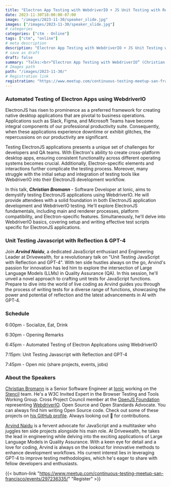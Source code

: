 ```yaml
---
title: "Electron App Testing with WebdriverIO + JS Unit Testing with Reflection & GPT-4"
date: 2023-11-30T18:00:00-07:00
image: "/images/2023-11-30/speaker_slide.jpg"
images: ["/images/2023-11-30/speaker_slide.jpg"]
# categories
categories: ["ctm - Online"]
tags: ["ctm", "online"]
# meta description
description: "Electron App Testing with WebdriverIO + JS Unit Testing with Reflection & GPT-4"
# save as draft
draft: false
summary: "Talks:<br>“Electron App Testing with WebdriverIO” (Christian Bromann)<br>“JS Unit Testing with Reflection & GPT-4” (Arvind Naidu)"
# Images path
path: "/images/2023-11-30/"
# Registration link
registration: "https://www.meetup.com/continuous-testing-meetup-san-francisco/events/297236335/"
---
```


### Automated Testing of Electron Apps using WebdriverIO

ElectronJS has risen to prominence as a preferred framework for creating native desktop applications that are pivotal to business operations. Applications such as Slack, Figma, and Microsoft Teams have become integral components of our professional productivity suite. Consequently, when these applications experience downtime or exhibit glitches, the repercussions on our productivity are significant.

Testing ElectronJS applications presents a unique set of challenges for developers and QA teams. With Electron's ability to create cross-platform desktop apps, ensuring consistent functionality across different operating systems becomes crucial. Additionally, Electron-specific elements and interactions further complicate the testing process. Moreover, many struggle with the initial setup and integration of testing tools like WebdriverIO into their ElectronJS development workflow.

In this talk, _**Christian Bromann**_ - Software Developer at Ionic, aims to demystify testing ElectronJS applications using WebdriverIO. He will provide attendees with a solid foundation in both ElectronJS application development and WebdriverIO testing. He'll explore ElectronJS fundamentals, including main and renderer processes, platform compatibility, and Electron-specific features. Simultaneously, he'll delve into WebdriverIO basics, covering setup and writing effective test scripts specific for ElectronJS applications.

### Unit Testing Javascript with Reflection & GPT-4

Join _**Arvind Naidu**_, a dedicated JavaScript enthusiast and Engineering Leader at Drivewealth, for a revolutionary talk on "Unit Testing JavaScript with Reflection and GPT-4". With ten side hustles always on the go, Arvind's passion for innovation has led him to explore the intersection of Large Language Models (LLMs) in Quality Assurance (QA). In this session, he'll unveil a novel approach to crafting unit tests for JavaScript functions. Prepare to dive into the world of live coding as Arvind guides you through the process of writing tests for a diverse range of functions, showcasing the power and potential of reflection and the latest advancements in AI with GPT-4.

### Schedule

6:00pm - Socialize, Eat, Drink

6:30pm - Opening Remarks

6:45pm - Automated Testing of Electron Applications using WebdriverIO

7:15pm: Unit Testing Javascript with Reflection and GPT-4

7:45pm - Open mic (share projects, events, jobs)

### About the Speakers

[Christian Bromann](https://www.linkedin.com/in/christian-bromann/) is a Senior Software Engineer at [Ionic](https://ionic.io/) working on the [Stencil](https://stenciljs.com/) team. He's a W3C Invited Expert in the Browser Testing and Tools Working Group. Cross Project Council member at the [OpenJS Foundation](https://openjsf.org/) representing [WebdriverIO](https://webdriver.io/). Open Source and Open Standards Advocate. You can always find him writing Open Source code. Check out some of these projects on [his GitHub profile](https://github.com/christian-bromann). Always looking out 👀 for contributions.

[Arvind Naidu](https://www.linkedin.com/in/arvind-naidu-a209124a/) is a fervent advocate for JavaScript and a multitasker who juggles ten side projects alongside his main role. At Drivewealth, he takes the lead in engineering while delving into the exciting applications of Large Language Models in Quality Assurance. With a keen eye for detail and a love for coding, Arvind is always on the lookout for innovative methods to enhance development workflows. His current interest lies in leveraging GPT-4 to improve testing methodologies, which he's eager to share with fellow developers and enthusiasts.


{{< button-link "https://www.meetup.com/continuous-testing-meetup-san-francisco/events/297236335/" "Register" >}}
